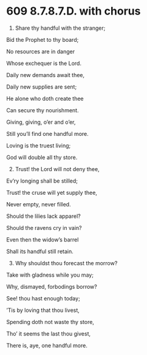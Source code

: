 # 609 8.7.8.7.D. with chorus

1.  Share thy handful with the stranger;

Bid the Prophet to thy board;

No resources are in danger

Whose exchequer is the Lord.

Daily new demands await thee,

Daily new supplies are sent;

He alone who doth create thee

Can secure thy nourishment.

Giving, giving, o’er and o’er,

Still you’ll find one handful more.

Loving is the truest living;

God will double all thy store.

2.  Trust! the Lord will not deny thee,

Ev’ry longing shall be stilled;

Trust! the cruse will yet supply thee,

Never empty, never filled.

Should the lilies lack apparel?

Should the ravens cry in vain?

Even then the widow’s barrel

Shall its handful still retain.

3.  Why shouldst thou forecast the morrow?

Take with gladness while you may;

Why, dismayed, forbodings borrow?

See! thou hast enough today;

’Tis by loving that thou livest,

Spending doth not waste thy store,

Tho’ it seems the last thou givest,

There is, aye, one handful more.

